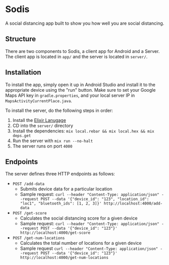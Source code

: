 # Sodis
A social distancing app built to show you how well you are social distancing.

## Structure
There are two components to Sodis, a client app for Android and a Server. The client app is located in `app/` and the server is located in `server/`.

## Installation
To install the app, simply open it up in Android Studio and install it to the appropriate device using the "run" button. Make sure to set your Google Maps API key in `gradle.properties`, and your local server IP in `MapsActivityCurrentPlace.java`.

To install the server, do the following steps in order:
1. Install the [Elixir Lanugage](https://elixir-lang.org/getting-started/introduction.html)
2. CD into the `server/` directory
3. Install the dependencies: `mix local.rebar && mix local.hex && mix deps.get`
4. Run the server with `mix run --no-halt`
5. The server runs on port `4000`

## Endpoints
The server defines three HTTP endpoints as follows:
- `POST /add-data`
  - Submits device data for a particular location
  - Sample request: `curl --header "Content-Type: application/json" --request POST --data '{"device_id": "123", "location_id": "loc1", "bluetooth_ids": [1, 2, 3]}' http://localhost:4000/add-data`
- `POST /get-score`
  - Calculates the social distancing score for a given device
  - Sample request: `curl --header "Content-Type: application/json" --request POST --data '{"device_id": "123"}' http://localhost:4000/get-score`
- `POST /get-num-locations`
  - Calculates the total number of locations for a given device
  - Sample request `curl --header "Content-Type: application/json" --request POST --data '{"device_id": "123"}' http://localhost:4000/get-num-locations`
